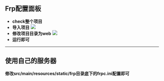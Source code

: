 ## Frp配置面板

- **check整个项目**
- **导入项目**
![](https://i.loli.net/2019/02/23/5c7129151e4b3.png)
- **修改项目目录为web**
![](https://i.loli.net/2019/02/23/5c7129cdcc11e.png)
- **运行即可**

---

## 使用自己的服务器
**修改src/main/resources/static/frp目录底下的frpc.ini配置即可**
